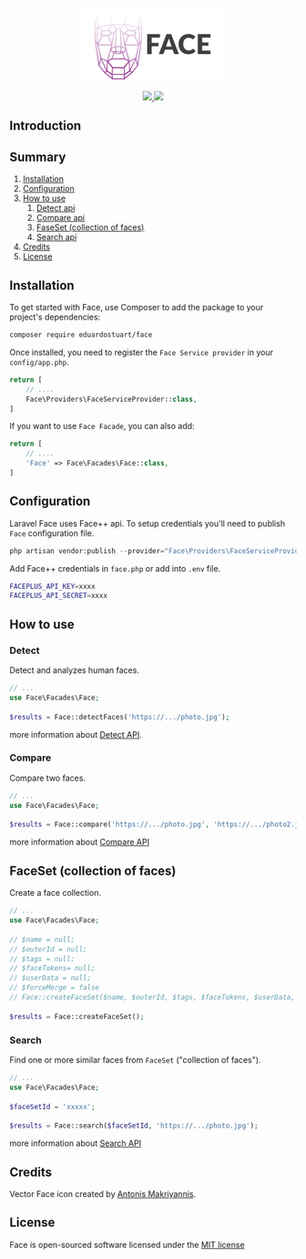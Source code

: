 <p align="center"><img src=".github/face-logo.png"></p>

<p align="center">
    <a href="https://circleci.com/gh/eduardostuart/face">
        <img src="https://circleci.com/gh/eduardostuart/face.svg?style=shield&circle-token=7c0f8d59ceab88bb5ca8d50064401b664589961e">
    </a>
    <img src="https://scrutinizer-ci.com/g/eduardostuart/face/badges/quality-score.png?b=master">
</p>

## Introduction


## Summary


1. [Installation](#installation)
1. [Configuration](#configuration)
1. [How to use](#how-to-use)
   1. [Detect api](#detect-api)
   1. [Compare api](#compare-api)
   1. [FaseSet (collection of faces)](#faceset-collection-of-faces)
   1. [Search api](#search-api)
1. [Credits](#credits)
1. [License](#license)


## Installation

To get started with Face, use Composer to add the package to your project's dependencies:

```bash
composer require eduardostuart/face
```

Once installed, you need to register the `Face Service provider` in your `config/app.php`.

```php
return [
    // ....
    Face\Providers\FaceServiceProvider::class,
]
```

If you want to use `Face Facade`, you can also add:

```php
return [
    // ....
    'Face' => Face\Facades\Face::class,
]
```

## Configuration

Laravel Face uses Face++ api. To setup credentials you'll need to publish `Face` configuration file.

```php
php artisan vendor:publish --provider="Face\Providers\FaceServiceProvider"
```

Add Face++ credentials in `face.php` or add into `.env` file.

```bash
FACEPLUS_API_KEY=xxxx
FACEPLUS_API_SECRET=xxxx
``` 

## How to use

### Detect

Detect and analyzes human faces.

```php
// ...
use Face\Facades\Face;

$results = Face::detectFaces('https://.../photo.jpg');
```

more information about [Detect API](https://console.faceplusplus.com/documents/5679127).


### Compare

Compare two faces.

```php
// ...
use Face\Facades\Face;

$results = Face::compare('https://.../photo.jpg', 'https://.../photo2.jpg');
```

more information about [Compare API](https://console.faceplusplus.com/documents/5679308)

## FaceSet (collection of faces)

Create a face collection.

```php
// ...
use Face\Facades\Face;

// $name = null;
// $outerId = null;
// $tags = null;
// $faceTokens= null;
// $userData = null;
// $forceMerge = false
// Face::createFaceSet($name, $outerId, $tags, $faceTokens, $userData, $forceMerge);

$results = Face::createFaceSet();
```


### Search

Find one or more similar faces from `FaceSet` ("collection of faces").


```php
// ...
use Face\Facades\Face;

$faceSetId = 'xxxxx';

$results = Face::search($faceSetId, 'https://.../photo.jpg');
```


more information about [Search API](https://console.faceplusplus.com/documents/5681455)

## Credits

Vector Face icon created by [Antonis Makriyannis](https://thenounproject.com/search/?q=face%20recognition&i=143017).

## License

Face is open-sourced software licensed under the [MIT license](http://opensource.org/licenses/MIT)

